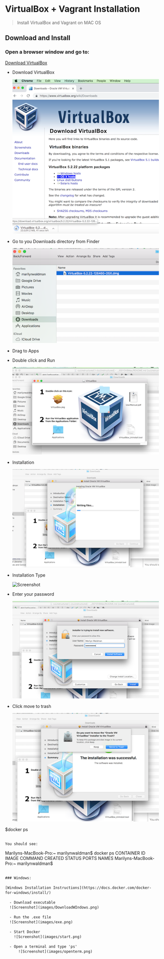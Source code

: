 # VirtualBox + Vagrant Installation
> Install VirtualBox and Vagrant on MAC OS


## Download and Install
### Open a browser window and go to:

[Download VirtualBox](https://www.virtualbox.org/wiki/Downloads) 

  - Download VirtualBox
  
      ![Screenshot](images/VBDownloadMac.png) 
      
  - Go to you Downloads directory from Finder
    
       ![Screenshot](images/downloads.png)      
  
  - Drag to Apps 
  
  - Double click and Run
  
       ![Screenshot](images/app.png) 
  
  - Installation
    
       ![Screenshot](images/installation.png) 
  
  - Installation Type
      
       ![Screenshot](images/installationtype.png) 
    
  - Enter your password
        
       ![Screenshot](images/enterpassword.png) 
       
  - Click move to trash
          
       ![Screenshot](images/movetotrash.png)         
  
 
  $docker ps
```    

You should see:

````
Marilyns-MacBook-Pro:~ marilynwaldman$ docker ps
CONTAINER ID        IMAGE               COMMAND             CREATED             STATUS              PORTS               NAMES
Marilyns-MacBook-Pro:~ marilynwaldman$ 
 
````
    
### Windows:

[Windows Installation Instructions](https://docs.docker.com/docker-for-windows/install/)

  - Download executable
  ![Screenshot](images/DownloadWIndows.png) 
  
  - Run the .exe file
  ![Screenshot](images/exe.png) 
  
  - Start Docker
    ![Screenshot](images/start.png) 
    
  - Open a terminal and type 'ps'
      ![Screenshot](images/openterm.png)   



